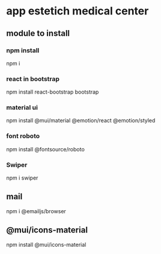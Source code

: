 # app estetich medical center

## module to install

### npm install

npm i

### react in bootstrap

npm install react-bootstrap bootstrap

### material ui

npm install @mui/material @emotion/react @emotion/styled

### font roboto

npm install @fontsource/roboto

### Swiper

npm i swiper

## mail

npm i @emailjs/browser

## @mui/icons-material

npm install @mui/icons-material
